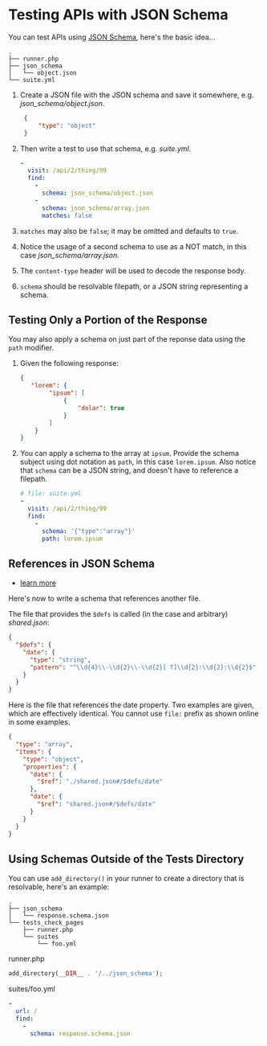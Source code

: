 # Testing APIs with JSON Schema

You can test APIs using [JSON Schema](https://json-schema.org/), here's the basic idea...

```text
.
├── runner.php
├── json_schema
│   └── object.json
└── suite.yml
```

1. Create a JSON file with the JSON schema and save it somewhere, e.g. _json_schema/object.json_.

   ```json
    {
        "type": "object"
    }
    ```
2. Then write a test to use that schema, e.g. _suite.yml_.

    ```yaml
    -
      visit: /api/2/thing/99
      find:
        -
          schema: json_schema/object.json
        -
          schema: json_schema/array.json
          matches: false
    ```
3. `matches` may also be `false`; it may be omitted and defaults to `true`.
4. Notice the usage of a second schema to use as a NOT match, in this case _json_schema/array.json_.
5. The `content-type` header will be used to decode the response body.
6. `schema` should be resolvable filepath, or a JSON string representing a schema.

## Testing Only a Portion of the Response

You may also apply a schema on just part of the reponse data using the `path` modifier.

1. Given the following response:

   ```json
   {
      "lorem": {
           "ipsum": [
               {
                   "dolar": true
               }
           ]
       }
   }
   ```

2. You can apply a schema to the array at `ipsum`. Provide the schema subject using dot notation as `path`, in this case `lorem.ipsum`. Also notice that `schema` can be a JSON string, and doesn't have to reference a filepath.

   ```yaml
   # file: suite.yml
   -
     visit: /api/2/thing/99
     find:
       -
         schema: '{"type":"array"}'
         path: lorem.ipsum
   ```

## References in JSON Schema

* [learn more](https://opis.io/json-schema/2.x/references.html)

Here's now to write a schema that references another file.

The file that provides the `$defs` is called (in the case and arbitrary) _shared.json_:

```json
{
  "$defs": {
    "date": {
      "type": "string",
      "pattern": "^\\d{4}\\-\\d{2}\\-\\d{2}[ T]\\d{2}:\\d{2}:\\d{2}$"
    }
  }
}
```

Here is the file that references the date property. Two examples are given, which are effectively identical. You cannot use `file:` prefix as shown online in some examples.

```json
{
  "type": "array",
  "items": {
    "type": "object",
    "properties": {
      "date": {
        "$ref": "./shared.json#/$defs/date"
      },
      "date": {
        "$ref": "shared.json#/$defs/date"
      }
    }
  }
}
```

## Using Schemas Outside of the Tests Directory

You can use `add_directory()` in your runner to create a directory that is resolvable, here's an example:

```text
.
├── json_schema
│   └── response.schema.json
└── tests_check_pages
    ├── runner.php
    └── suites
        └── foo.yml
```

runner.php
```php
add_directory(__DIR__ . '/../json_schema');
```

suites/foo.yml
```yaml
-
  url: /
  find:
    -
      schema: response.schema.json
      
```
